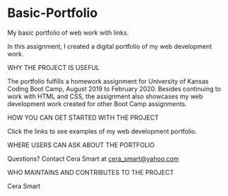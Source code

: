 # Basic-Portfolio


My basic portfolio of web work with links.

In this assignment, I created a digital portfolio of my web development work.

WHY THE PROJECT IS USEFUL

The portfolio fulfills a homework assignment for University of Kansas Coding Boot Camp, August 2019 to February 2020. Besides continuing to work with HTML and CSS, the assignment also showcases my web development work created for other Boot Camp assignments.

HOW YOU CAN GET STARTED WITH THE PROJECT

Click the links to see examples of my web development portfolio.

WHERE USERS CAN ASK ABOUT THE PORTFOLIO

Questions? Contact Cera Smart at cera_smart@yahoo.com

WHO MAINTAINS AND CONTRIBUTES TO THE PROJECT

Cera Smart
